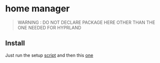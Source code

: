 # home manager

> WARNING : DO NOT DECLARE PACKAGE HERE OTHER THAN THE ONE NEEDED FOR HYPRLAND

## Install

Just run the setup [script](../script/configuration_script.sh) and then this [one](./update_home.sh)